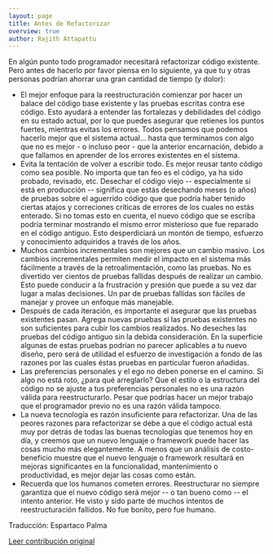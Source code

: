 ```yaml
---
layout: page
title: Antes de Refactorizar
overview: true
author: Rajith Attapattu
---
```


En algún punto todo programador necesitará refactorizar código existente. Pero antes de hacerlo por favor piensa en lo siguiente, ya que tu y otras personas podrían ahorrar una gran cantidad de tiempo (y dolor):

* El mejor enfoque para la reestructuración comienzar por hacer un balace del código base existente y las pruebas escritas contra ese código. Esto ayudará a entender las fortalezas y debilidades del código en su estado actual, por lo que puedes asegurar que retienes los puntos fuertes, mientras evitas los errores. Todos pensamos que podemos hacerlo mejor que el sistema actual... hasta que terminamos con algo que no es mejor - o incluso peor - que la anterior encarnación,  debido a que fallamos en aprender de los errores existentes en el sistema.
* Evita la tentación de volver a escribir todo. Es mejor reusar tanto código como sea posible. No importa que tan feo es el código, ya ha sido probado, revisado, etc. Desechar el código viejo -- especialmente si está en producción -- significa que estás desechando meses (o años) de pruebas sobre el aguerrido código que que podría haber tenido ciertas atajos y correciones críticas de errores de los cuales no estás enterado. Si no tomas esto en cuenta, el nuevo código que se escriba podría terminar mostrando el mismo error misterioso que fue reparado en el código antiguo. Esto desperdiciará un montón de tiempo, esfuerzo y conocimiento adquiridos a través de los años.
* Muchos cambios incrementales son mejores que un cambio masivo. Los cambios incrementales permiten medir el impacto en el sistema más fácilmente a través de la retroalimentación, como las pruebas. No es divertido ver cientos de pruebas fallidas después de realizar un cambio. Esto puede conducir a la frustración y presión que puede a su vez dar lugar a malas decisiones. Un par de pruebas fallidas son fáciles de manejar y provee un enfoque más manejable.
* Después de cada iteración, es importante el asegurar que las pruebas existentes pasan. Agrega nuevas pruebas si las pruebas existentes no son suficientes para cubir los cambios realizados. No deseches las pruebas del código antiguo sin la debida consideración. En la superficie algunas de estas pruebas podrían no parecer aplicables a tu nuevo diseño, pero será de utilidad el esfuerzo de investigación a fondo de las razones por las cuales éstas pruebas en particular fueron añadidas.
* Las preferencias personales y el ego no deben ponerse en el camino. Si algo no está roto, ¿para qué arreglarlo? Que el estilo o la estructura del código no se ajuste a tus preferencias personales no es una razón válida para reestructurarlo. Pesar que podrías hacer un mejor trabajo que el programador previo no es una razón válida tampoco.
* La nueva tecnología es razón insuficiente para refactorizar. Una de las peores razones para refactorizar se debe a que el código actual está muy por detrás de todas las buenas tecnologías que tenemos hoy en día, y creemos que un nuevo lenguaje o framework puede hacer las cosas mucho más elegantemente. A menos que un análisis de costo-beneficio muestre que el nuevo lenguaje o framework resultará en mejoras significantes en la funcionalidad, mantenimiento o productividad, es mejor dejar las cosas como están.
* Recuerda que los humanos cometen errores. Reestructurar no siempre garantiza que el nuevo código será mejor -- o tan bueno como -- el intento anterior. He visto y sido parte de muchos intentos de reestructuración fallidos. No fue bonito, pero fue humano.



Traducción: Espartaco Palma

[Leer contribución original](http://programmer.97things.oreilly.com/wiki/index.php/Before_You_Refactor)
